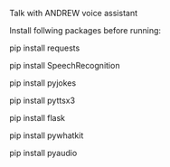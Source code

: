 Talk with ANDREW voice assistant

Install follwing packages before running:

pip install requests

pip install SpeechRecognition

pip install pyjokes

pip install pyttsx3

pip install flask

pip install pywhatkit

pip install pyaudio
